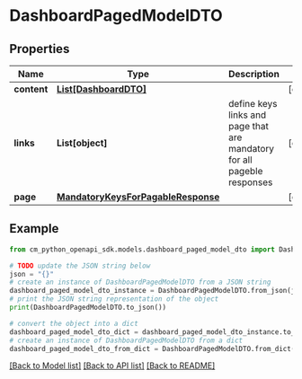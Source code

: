 # DashboardPagedModelDTO


## Properties

Name | Type | Description | Notes
------------ | ------------- | ------------- | -------------
**content** | [**List[DashboardDTO]**](DashboardDTO.md) |  | [optional] 
**links** | **List[object]** | define keys links and page that are mandatory for all pageble responses | [optional] 
**page** | [**MandatoryKeysForPagableResponse**](MandatoryKeysForPagableResponse.md) |  | [optional] 

## Example

```python
from cm_python_openapi_sdk.models.dashboard_paged_model_dto import DashboardPagedModelDTO

# TODO update the JSON string below
json = "{}"
# create an instance of DashboardPagedModelDTO from a JSON string
dashboard_paged_model_dto_instance = DashboardPagedModelDTO.from_json(json)
# print the JSON string representation of the object
print(DashboardPagedModelDTO.to_json())

# convert the object into a dict
dashboard_paged_model_dto_dict = dashboard_paged_model_dto_instance.to_dict()
# create an instance of DashboardPagedModelDTO from a dict
dashboard_paged_model_dto_from_dict = DashboardPagedModelDTO.from_dict(dashboard_paged_model_dto_dict)
```
[[Back to Model list]](../README.md#documentation-for-models) [[Back to API list]](../README.md#documentation-for-api-endpoints) [[Back to README]](../README.md)


